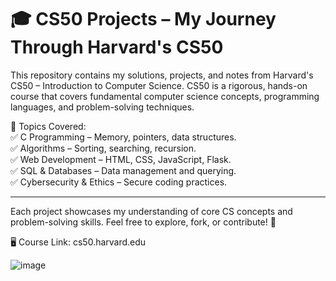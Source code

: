 # 🎓 CS50 Projects – My Journey Through Harvard's CS50
This repository contains my solutions, projects, and notes from Harvard's CS50 – Introduction to Computer Science. CS50 is a rigorous, hands-on course that covers fundamental computer science concepts, programming languages, and problem-solving techniques.

📌 Topics Covered:  
✅ C Programming – Memory, pointers, data structures.    
✅ Algorithms – Sorting, searching, recursion.   
✅ Web Development – HTML, CSS, JavaScript, Flask.  
✅ SQL & Databases – Data management and querying.  
✅ Cybersecurity & Ethics – Secure coding practices.  

---

Each project showcases my understanding of core CS concepts and problem-solving skills. Feel free to explore, fork, or contribute! 🚀  

🖥 Course Link: cs50.harvard.edu    

![image](https://github.com/user-attachments/assets/5a90923a-88a1-4ec3-a23b-46cb37ac454a)
